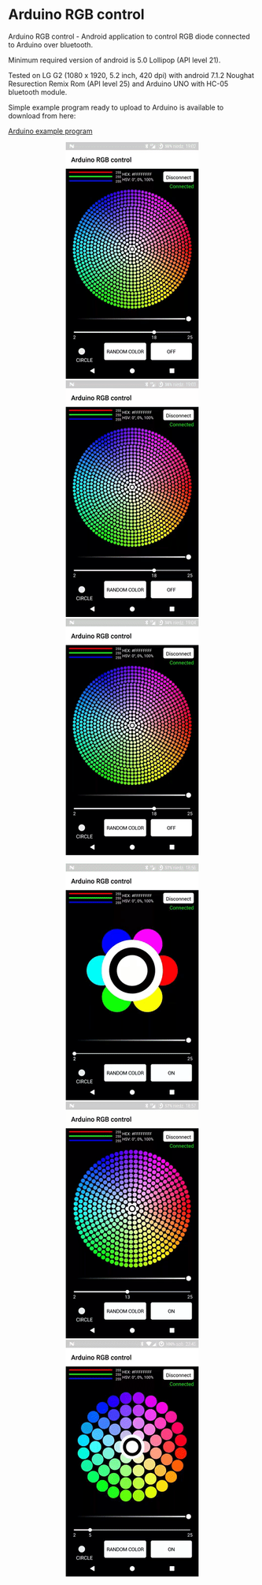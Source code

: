 # Arduino RGB control
Arduino RGB control - Android application to control RGB diode connected to Arduino over bluetooth. 

Minimum required version of android is 5.0 Lollipop (API level 21).
<p>Tested on LG G2 (1080 x 1920, 5.2 inch, 420 dpi) with android 7.1.2 Noughat Resurection Remix Rom (API level 25) and Arduino UNO with HC-05 bluetooth module.</br>

<p>Simple example program ready to upload to Arduino is available to download from here:</br>

[Arduino example program](https://github.com/divid3d/ArduinoRGBcontrol/blob/master/AduinoRGBcontrol.ino)

<p align="center">
<img src="https://github.com/divid3d/ArduinoRGBcontrol/blob/master/select-gif.gif?raw=true"/>
<img src="https://github.com/divid3d/ArduinoRGBcontrol/blob/master/random-gif.gif?raw=true"/>
<img src="https://github.com/divid3d/ArduinoRGBcontrol/blob/master/lightness-gif.gif?raw=true"/>
</p>


<p align="center">
<img src="https://github.com/divid3d/ArduinoRGBcontrol/blob/master/density-gif.gif?raw=true"/>
<img src="https://github.com/divid3d/ArduinoRGBcontrol/blob/master/render-mode-gif.gif?raw=true"/>
<img src="https://github.com/divid3d/ArduinoRGBcontrol/blob/master/app-gif.gif?raw=true"/>
</p>



